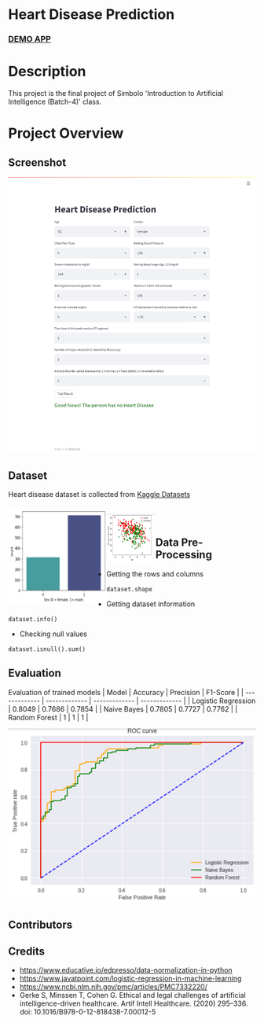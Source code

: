<h1>Heart Disease Prediction</h1>
<h3><a href="https://share.streamlit.io/atom017/heart-disease-prediction/main/userInterface.py">DEMO APP</a></h3>




# Description
This project is the final project of Simbolo 'Introduction to Artificial Intelligence (Batch-4)' class.

# Project Overview

## Screenshot
![screenshot](https://github.com/atom017/Heart-Disease-Prediction/blob/main/images/heart-diseaseUI.png)


## Dataset

Heart disease dataset is collected from [Kaggle Datasets](https://www.kaggle.com/datasets/johnsmith88/heart-disease-dataset)

<p float="left">
    <img src="https://github.com/atom017/Heart-Disease-Prediction/blob/main/images/countBySex.png" align="left" height="200" width="200" /></br>
    <img src="https://github.com/atom017/Heart-Disease-Prediction/blob/main/images/scatterplot.png" align="left" height="100" width="100"/></br>
</p>




## Data Pre-Processing
- Getting the rows and columns
```
dataset.shape
```
- Getting dataset information
```
dataset.info()
```

- Checking null values
```
dataset.isnull().sum()
```



## Evaluation
Evaluation of trained models
| Model  | Accuracy | Precision  | F1-Score |
| ------------- | ------------- | ------------- | ------------- |
| Logistic Regression  | 0.8049  | 0.7686  | 0.7854  |
| Naive Bayes  | 0.7805  | 0.7727  | 0.7762  |
| Random Forest  | 1  | 1  | 1  |


![ROC Curve](https://github.com/atom017/Heart-Disease-Prediction/blob/main/images/ROC%20curve.png)

## Contributors

## Credits
- https://www.educative.io/edpresso/data-normalization-in-python
- https://www.javatpoint.com/logistic-regression-in-machine-learning
- https://www.ncbi.nlm.nih.gov/pmc/articles/PMC7332220/
- Gerke S, Minssen T, Cohen G. Ethical and legal challenges of artificial intelligence-driven healthcare. Artif Intell Healthcare. (2020) 295–336. doi: 10.1016/B978-0-12-818438-7.00012-5



